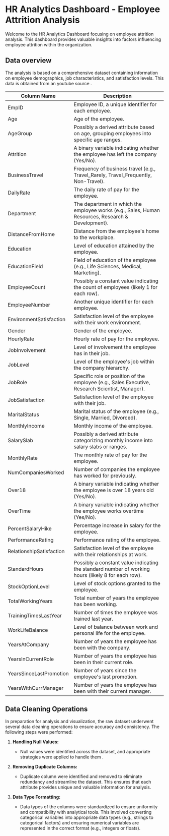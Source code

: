 # HR Analytics Dashboard - Employee Attrition Analysis

Welcome to the HR Analytics Dashboard focusing on employee attrition analysis. This dashboard provides valuable insights into factors influencing employee attrition within the organization.

## Data overview 

 The analysis is based on a comprehensive dataset containing information on employee demographics, job characteristics, and satisfaction levels. This data is obtained from an youtube source .

| Column Name              | Description                                                                                   |
|--------------------------|-----------------------------------------------------------------------------------------------|
| EmpID                    | Employee ID, a unique identifier for each employee.                                           |
| Age                      | Age of the employee.                                                                          |
| AgeGroup                 | Possibly a derived attribute based on age, grouping employees into specific age ranges.       |
| Attrition                | A binary variable indicating whether the employee has left the company (Yes/No).             |
| BusinessTravel           | Frequency of business travel (e.g., Travel_Rarely, Travel_Frequently, Non-Travel).            |
| DailyRate                | The daily rate of pay for the employee.                                                       |
| Department               | The department in which the employee works (e.g., Sales, Human Resources, Research & Development).|
| DistanceFromHome         | Distance from the employee's home to the workplace.                                            |
| Education                | Level of education attained by the employee.                                                   |
| EducationField           | Field of education of the employee (e.g., Life Sciences, Medical, Marketing).                  |
| EmployeeCount            | Possibly a constant value indicating the count of employees (likely 1 for each row).          |
| EmployeeNumber           | Another unique identifier for each employee.                                                   |
| EnvironmentSatisfaction  | Satisfaction level of the employee with their work environment.                                |
| Gender                   | Gender of the employee.                                                                       |
| HourlyRate               | Hourly rate of pay for the employee.                                                           |
| JobInvolvement           | Level of involvement the employee has in their job.                                            |
| JobLevel                 | Level of the employee's job within the company hierarchy.                                      |
| JobRole                  | Specific role or position of the employee (e.g., Sales Executive, Research Scientist, Manager).|
| JobSatisfaction          | Satisfaction level of the employee with their job.                                             |
| MaritalStatus            | Marital status of the employee (e.g., Single, Married, Divorced).                              |
| MonthlyIncome            | Monthly income of the employee.                                                                |
| SalarySlab               | Possibly a derived attribute categorizing monthly income into salary slabs or ranges.          |
| MonthlyRate              | The monthly rate of pay for the employee.                                                       |
| NumCompaniesWorked       | Number of companies the employee has worked for previously.                                     |
| Over18                   | A binary variable indicating whether the employee is over 18 years old (Yes/No).               |
| OverTime                 | A binary variable indicating whether the employee works overtime (Yes/No).                     |
| PercentSalaryHike        | Percentage increase in salary for the employee.                                                 |
| PerformanceRating        | Performance rating of the employee.                                                             |
| RelationshipSatisfaction | Satisfaction level of the employee with their relationships at work.                            |
| StandardHours            | Possibly a constant value indicating the standard number of working hours (likely 8 for each row).|
| StockOptionLevel         | Level of stock options granted to the employee.                                                 |
| TotalWorkingYears        | Total number of years the employee has been working.                                            |
| TrainingTimesLastYear    | Number of times the employee was trained last year.                                             |
| WorkLifeBalance          | Level of balance between work and personal life for the employee.                               |
| YearsAtCompany           | Number of years the employee has been with the company.                                         |
| YearsInCurrentRole       | Number of years the employee has been in their current role.                                     |
| YearsSinceLastPromotion  | Number of years since the employee's last promotion.                                            |
| YearsWithCurrManager     | Number of years the employee has been with their current manager.                               |


## Data Cleaning Operations

In preparation for analysis and visualization, the raw dataset underwent several data cleaning operations to ensure accuracy and consistency. The following steps were performed:

1. **Handling Null Values:**
   - Null values were identified across the dataset, and appropriate strategies were applied to handle them .

2. **Removing Duplicate Columns:**
   - Duplicate column were identified and removed to eliminate redundancy and streamline the dataset. This ensures that each attribute provides unique and valuable information for analysis.

3. **Data Type Formatting:**
   - Data types of the columns were standardized to ensure uniformity and compatibility with analytical tools. This involved converting categorical variables into appropriate data types (e.g., strings to categorical factors) and ensuring numerical variables are represented in the correct format (e.g., integers or floats).


